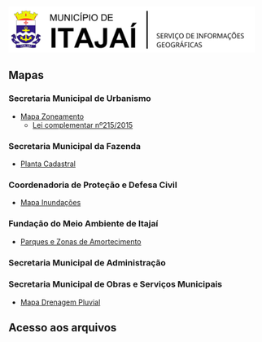 <img  src="assets/images/BRASAO_TITULO.svg"  alt="Brasão Itajaí-SC"  title="Itajaí-SC"  height="90" />

Mapas
-----

### Secretaria Municipal de Urbanismo
  - [Mapa Zoneamento](https://geoitajai.github.io/sie/zon215.html)
    - [Lei complementar nº215/2015](http://leismunicipa.is/pfdkq)
### Secretaria Municipal da Fazenda
  - [Planta Cadastral](https://geoitajai.github.io/geo/plantacadastral.html)

### Coordenadoria de Proteção e Defesa Civil
  - [Mapa Inundações](https://geoitajai.github.io/sie/dcitajai.html)
### Fundação do Meio Ambiente de Itajaí
  - [Parques e Zonas de Amortecimento](https://geoitajai.github.io/sie/famai.html)
### Secretaria Municipal de Administração

### Secretaria Municipal de Obras e Serviços Municipais
  - [Mapa Drenagem Pluvial](https://geoitajai.github.io/sie/seosemdrenagem.html)

Acesso aos arquivos
-------------------
